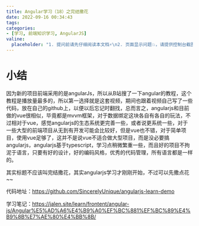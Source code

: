 ```yaml
---
title: Angular学习（18）之完结撒花
date: 2022-09-16 00:34:43
tags:
categories:
- [学习, 前端知识学习, AngularJS]
valine:
  placeholder: "1. 提问前请先仔细阅读本文档⚡\n2. 页面显示问题💥，请提供控制台截图📸或者您的测试网址\n3. 其他任何报错💣，请提供详细描述和截图📸，祝食用愉快💪"
---
```


# 小结

因为新的项目前端采用的是angularJs，所以从B站搜了一下angular的教程，这个教程是播放量最多的，所以第一选择就是这套视频，期间也跟着视频自己写了一些代码，放在自己的github上，以便以后忘记时翻找，总而言之，angularjs和目前做的vue很相似，毕竟都是mvvm框架，对于数据绑定这块各自有各自的玩法，不过相对于vue，感觉angularjs的生态系统更完善一些，或者说更系统一些，对于一些大型的前端项目从无到有开发可能会比较好，但是vue也不错，对于简单项目，使用vue足够了，这并不是说vue不适合做大型项目，而是没必要搞angularjs，angularjs基于typescript，学习点稍微繁重一些，而且好的项目不拘泥于语言，只要有好的设计，好的编码风格，优秀的代码管理，所有语言都是一样的。

其实标题不应该叫完结撒花，其实angularjs学习才刚刚开始，不过可以先撒点花~~

代码地址：https://github.com/SincerelyUnique/angularjs-learn-demo

学习笔记：https://jalen.site/learn/frontent/angular-js/Angular%E5%AD%A6%E4%B9%A0%EF%BC%881%EF%BC%89%E4%B9%8B%E7%AE%80%E4%BB%8B/

